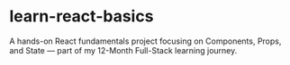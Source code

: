 # learn-react-basics
A hands-on React fundamentals project focusing on Components, Props, and State — part of my 12-Month Full-Stack learning journey.
